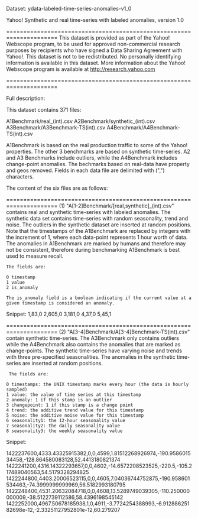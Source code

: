 Dataset: ydata-labeled-time-series-anomalies-v1_0

Yahoo! Synthetic and real time-series with labeled anomalies, version 1.0

=====================================================================
This dataset is provided as part of the Yahoo! Webscope program, to be
used for approved non-commercial research purposes by recipients who 
have signed a Data Sharing Agreement with Yahoo!. This dataset is not
to be redistributed. No personally identifying information is available
in this dataset. More information about the Yahoo! Webscope program is
available at http://research.yahoo.com

=====================================================================

Full description:

This dataset contains 371 files:

A1Benchmark/real_(int).csv
A2Benchmark/synthetic_(int).csv
A3Benchmark/A3Benchmark-TS(int).csv
A4Benchmark/A4Benchmark-TS(int).csv

A1Benchmark is based on the real production traffic to some of the Yahoo! properties.
The other 3 benchmarks are based on synthetic time-series. A2 and A3 Benchmarks include outliers,
while the A4Benchmark includes change-point anomalies. The bechmarks based on real-data have property
and geos removed. Fields in each data file are delimited with (",") characters.

The content of the six files are as follows:

=====================================================================
(1) "A[1-2]Benchmark/[real,synthetic]_(int).csv" contains real and synthetic time-series with labeled anomalies. The synthetic data set contains time-series with random seasonality, trend and noise. The outliers in the  synthetic dataset are inserted at random positions. Note that the timestamps of the A1Benchmark are replaced by  integers with the increment of 1, where each data-point represents 1 hour worth of data. The anomalies in A1Benchmark  are marked by humans and therefore may not be consistent, therefore during benchmarking A1Benchmark is best used to measure  recall.

    The fields are:
    
    0 timestamp
    1 value
    2 is_anomaly
    
    The is_anomaly field is a boolean indicating if the current value at a given timestamp is considered an anomaly.

Snippet:
  1,83,0
  2,605,0
  3,181,0
  4,37,0
  5,45,1

=====================================================================
(2) "A[3-4]Benchmark/A[3-4]Benchmark-TS(int).csv" contain synthetic time-series.  The A3Benchmark only contains outliers while the A4Benchmark also contains the anomalies  that are marked as change-points. The synthetic time-series have varying noise and trends  with three pre-specified seasonalities. The anomalies in the synthetic time-series are inserted at random positions.

     The fields are:

    0 timestamps: the UNIX timestamp marks every hour (the data is hourly sampled)
    1 value: the value of time series at this timestamp
    2 anomaly: 1 if this stamp is an outlier
    3 changepoint: 1 if this stamp is a change point
    4 trend: the additive trend value for this timestamp 
    5 noise: the additive noise value for this timestamp
    6 seasonality1: the 12-hour seasonality value
    7 seasonality2: the daily seasonality value
    8 seasonality3: the weekly seasonality value
   
Snippet:

1422237600,4333.43325915382,0,0,4599,1.81512268926974,-190.958601534458,-128.864580083128,52.4413180821374
1422241200,4316.14322293657,0,0,4602,-14.6572208523525,-220.5,-105.217489040563,54.5179328294825
1422244800,4403.20006523115,0,0,4605,7.04036744752875,-190.958601534463,-74.3999999999969,56.5182993180795
1422248400,4531.20632084718,0,0,4608,13.5289749039305,-110.250000000009,-38.5122739112586,58.4396198545142
1422252000,4967.50678185938,1,0,4911,-3.7724254388993,-6.91288625182698e-12,-2.33251127952801e-12,60.279207
